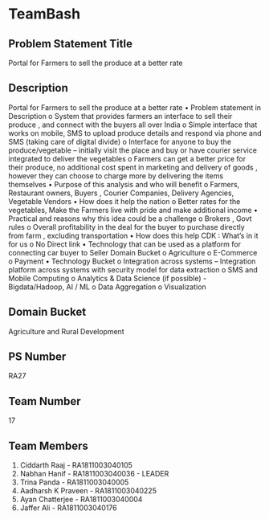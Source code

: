 # TeamBash
## Problem Statement Title
Portal for Farmers to sell the produce at a better rate
## Description
Portal for Farmers to sell the produce at a better rate • Problem statement in Description o System that provides farmers an interface to sell their produce , and connect with the buyers all over India o Simple interface that works on mobile, SMS to upload produce details and respond via phone and SMS (taking care of digital divide) o Interface for anyone to buy the produce/vegetable – initially visit the place and buy or have courier service integrated to deliver the vegetables o Farmers can get a better price for their produce, no additional cost spent in marketing and delivery of goods , however they can choose to charge more by delivering the items themselves • Purpose of this analysis and who will benefit o Farmers, Restaurant owners, Buyers , Courier Companies, Delivery Agencies, Vegetable Vendors • How does it help the nation o Better rates for the vegetables, Make the Farmers live with pride and make additional income • Practical and reasons why this idea could be a challenge o Brokers , Govt rules o Overall profitability in the deal for the buyer to purchase directly from farm , excluding transportation • How does this help CDK : What’s in it for us o No Direct link • Technology that can be used as a platform for connecting car buyer to Seller Domain Bucket o Agriculture o E-Commerce o Payment • Technology Bucket o Integration across systems – Integration platform across systems with security model for data extraction o SMS and Mobile Computing o Analytics & Data Science (if possible) - Bigdata/Hadoop, AI / ML o Data Aggregation o Visualization

## Domain Bucket
Agriculture and Rural Development
## PS Number
RA27
## Team Number
17
## Team Members
1) Ciddarth Raaj - RA1811003040105
2) Nabhan Hanif - RA1811003040036 - LEADER
3) Trina Panda - RA1811003040005
4) Aadharsh K Praveen - RA1811003040225
5) Ayan Chatterjee - RA1811003040004
6) Jaffer Ali -  RA1811003040176
